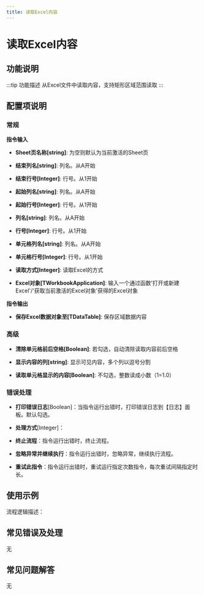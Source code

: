 ```yaml
---
title: 读取Excel内容
---
```


# 读取Excel内容

## 功能说明

:::tip 功能描述
从Excel文件中读取内容，支持矩形区域范围读取
:::

## 配置项说明

### 常规

**指令输入**

- **Sheet页名称[string]**: 为空则默认为当前激活的Sheet页

- **结束列名[string]**: 列名。从A开始

- **结束行号[Integer]**: 行号。从1开始

- **起始列名[string]**: 列名。从A开始

- **起始行号[Integer]**: 行号。从1开始

- **列名[string]**: 列名。从A开始

- **行号[Integer]**: 行号。从1开始

- **单元格列名[string]**: 列名。从A开始

- **单元格行号[Integer]**: 行号。从1开始

- **读取方式[Integer]**: 读取Excel的方式

- **Excel对象[TWorkbookApplication]**: 输入一个通过函数'打开或新建Excel'/'获取当前激活的Excel对象'获得的Excel对象


**指令输出**

- **保存Excel数据对象至[TDataTable]**: 保存区域数据内容

### 高级

- **清除单元格前后空格[Boolean]**: 若勾选，自动清除读取内容前后空格

- **显示内容的列[string]**: 显示可见内容，多个列以逗号分割

- **读取单元格显示的内容[Boolean]**: 不勾选，整数读成小数（1=1.0）

### 错误处理

- **打印错误日志**[Boolean]：当指令运行出错时，打印错误日志到【日志】面板。默认勾选。

- **处理方式**[Integer]：

 - **终止流程**：指令运行出错时，终止流程。

 - **忽略异常并继续执行**：指令运行出错时，忽略异常，继续执行流程。

 - **重试此指令**：指令运行出错时，重试运行指定次数指令，每次重试间隔指定时长。

## 使用示例

流程逻辑描述：

## 常见错误及处理

无

## 常见问题解答

无

